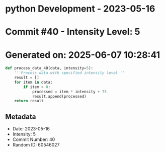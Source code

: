 ﻿# python Development - 2023-05-16
# Commit #40 - Intensity Level: 5
# Generated on: 2025-06-07 10:28:41
```python
def process_data_40(data, intensity=5):
    '''Process data with specified intensity level'''
    result = []
    for item in data:
        if item > 0:
            processed = item * intensity + 75
            result.append(processed)
    return result
```
## Metadata
- Date: 2023-05-16
- Intensity: 5
- Commit Number: 40
- Random ID: 60546027
